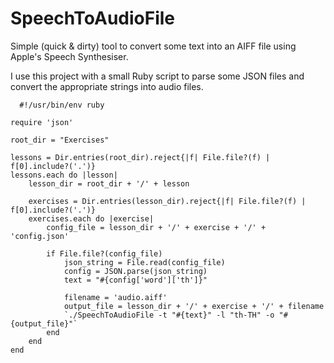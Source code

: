 # SpeechToAudioFile
Simple (quick &amp; dirty) tool to convert some text into an AIFF file using Apple's Speech Synthesiser.

I use this project with a small Ruby script to parse some JSON files and convert the appropriate strings into audio files.

      #!/usr/bin/env ruby

	require 'json'

	root_dir = "Exercises"

	lessons = Dir.entries(root_dir).reject{|f| File.file?(f) | f[0].include?('.')}
	lessons.each do |lesson| 
		lesson_dir = root_dir + '/' + lesson

		exercises = Dir.entries(lesson_dir).reject{|f| File.file?(f) | f[0].include?('.')}
		exercises.each do |exercise|
			config_file = lesson_dir + '/' + exercise + '/' + 'config.json'

			if File.file?(config_file) 
				json_string = File.read(config_file)
				config = JSON.parse(json_string)
				text = "#{config['word']['th']}"

				filename = 'audio.aiff'
				output_file = lesson_dir + '/' + exercise + '/' + filename
				`./SpeechToAudioFile -t "#{text}" -l "th-TH" -o "#{output_file}"`
			end
		end
	end

